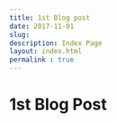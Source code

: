 ```yaml
---
title: 1st Blog post
date: 2017-11-01
slug: 
description: Index Page
layout: index.html
permalink : true
---
```


# 1st Blog Post
